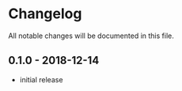 # Changelog

All notable changes will be documented in this file.

## 0.1.0 - 2018-12-14

- initial release
